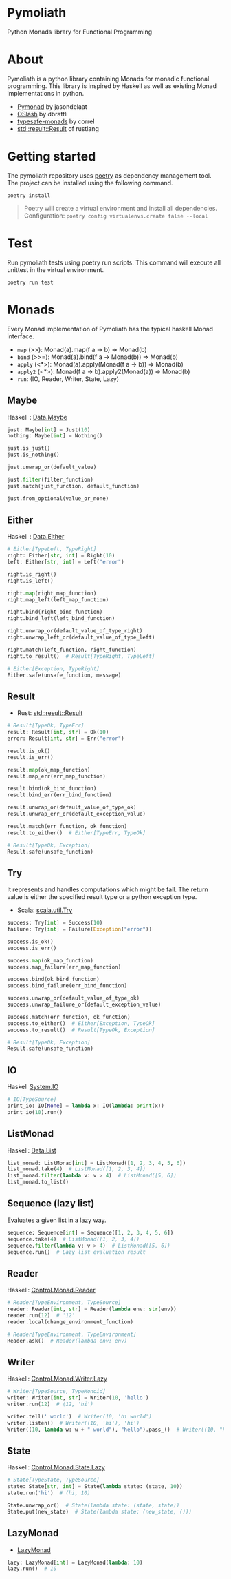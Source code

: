 # Pymoliath

Python Monads library for Functional Programming

# About

Pymoliath is a python library containing Monads for monadic functional programming. This library is inspired by Haskell
as well as existing Monad implementations in python.

* [Pymonad](https://github.com/jasondelaat/pymonad) by jasondelaat
* [OSlash](https://github.com/dbrattli/OSlash) by dbrattli
* [typesafe-monads](https://github.com/correl/typesafe-monads) by correl
* [std::result::Result](https://doc.rust-lang.org/std/result/enum.Result.html#) of rustlang

# Getting started

The pymoliath repository uses [poetry](https://python-poetry.org/) as dependency management tool. The project can be
installed using the following command.

```
poetry install
```

> Poetry will create a virtual environment and install all dependencies.
> Configuration: `poetry config virtualenvs.create false --local`

# Test

Run pymoliath tests using poetry run scripts. This command will execute all unittest in the virtual environment.

```
poetry run test
```

# Monads

Every Monad implementation of Pymoliath has the typical haskell Monad interface.

* `map` (>>): Monad(a).map(f a -> b) => Monad(b)
* `bind` (>>=): Monad(a).bind(f a -> Monad(b)) => Monad(b)
* `apply` (<*>): Monad(a).apply(Monad(f a -> b)) => Monad(b)
* `apply2` (<*>): Monad(f a -> b).apply2(Monad(a)) => Monad(b)
* `run`: (IO, Reader, Writer, State, Lazy)

## Maybe

Haskell : [Data.Maybe](https://hackage.haskell.org/package/base-4.16.0.0/docs/Data-Maybe.html)

```python
just: Maybe[int] = Just(10)
nothing: Maybe[int] = Nothing()

just.is_just()
just.is_nothing()

just.unwrap_or(default_value)

just.filter(filter_function)
just.match(just_function, default_function)

just.from_optional(value_or_none)
```

## Either

Haskell : [Data.Either](https://hackage.haskell.org/package/base-4.16.0.0/docs/Data-Either.html)

```python
# Either[TypeLeft, TypeRight]
right: Either[str, int] = Right(10)
left: Either[str, int] = Left("error")

right.is_right()
right.is_left()

right.map(right_map_function)
right.map_left(left_map_function)

right.bind(right_bind_function)
right.bind_left(left_bind_function)

right.unwrap_or(default_value_of_type_right)
right.unwrap_left_or(default_value_of_type_left)

right.match(left_function, right_function)
right.to_result()  # Result[TypeRight, TypeLeft]

# Either[Exception, TypeRight]
Either.safe(unsafe_function, message)
```

## Result

* Rust: [std::result::Result](https://doc.rust-lang.org/std/result/enum.Result.html#)

```python
# Result[TypeOk, TypeErr]
result: Result[int, str] = Ok(10)
error: Result[int, str] = Err("error")

result.is_ok()
result.is_err()

result.map(ok_map_function)
result.map_err(err_map_function)

result.bind(ok_bind_function)
result.bind_err(err_bind_function)

result.unwrap_or(default_value_of_type_ok)
result.unwrap_err_or(default_exception_value)

result.match(err_function, ok_function)
result.to_either()  # Either[TypeErr, TypeOk]

# Result[TypeOk, Exception]
Result.safe(unsafe_function)
```

## Try

It represents and handles computations which might be fail. The return value is either the specified result type or a
python exception type.

* Scala: [scala.util.Try](https://www.scala-lang.org/api/2.12.4/scala/util/Try.html)

```python
success: Try[int] = Success(10)
failure: Try[int] = Failure(Exception("error"))

success.is_ok()
success.is_err()

success.map(ok_map_function)
success.map_failure(err_map_function)

success.bind(ok_bind_function)
success.bind_failure(err_bind_function)

success.unwrap_or(default_value_of_type_ok)
success.unwrap_failure_or(default_exception_value)

success.match(err_function, ok_function)
success.to_either()  # Either[Exception, TypeOk]
success.to_result()  # Result[TypeOk, Exception]

# Result[TypeOk, Exception]
Result.safe(unsafe_function)
```

## IO

Haskell [System.IO](https://hackage.haskell.org/package/base-4.16.0.0/docs/System-IO.html#t:IO)

```python
# IO[TypeSource]
print_io: IO[None] = lambda x: IO(lambda: print(x))
print_io(10).run()
```

## ListMonad

Haskell: [Data.List](https://hackage.haskell.org/package/base-4.16.0.0/docs/Data-List.html)

```python
list_monad: ListMonad[int] = ListMonad([1, 2, 3, 4, 5, 6])
list_monad.take(4)  # ListMonad([1, 2, 3, 4])
list_monad.filter(lambda v: v > 4)  # ListMonad([5, 6])
list_monad.to_list()
```

## Sequence (lazy list)

Evaluates a given list in a lazy way.

```python
sequence: Sequence[int] = Sequence([1, 2, 3, 4, 5, 6])
sequence.take(4)  # ListMonad([1, 2, 3, 4])
sequence.filter(lambda v: v > 4)  # ListMonad([5, 6])
sequence.run()  # Lazy list evaluation result
```

## Reader

Haskell: [Control.Monad.Reader](https://hackage.haskell.org/package/mtl-2.2.2/docs/Control-Monad-Reader.html)

```python
# Reader[TypeEnvironment, TypeSource]
reader: Reader[int, str] = Reader(lambda env: str(env))
reader.run(12)  # '12'
reader.local(change_environment_function)

# Reader[TypeEnvironment, TypeEnvironment]
Reader.ask()  # Reader(lambda env: env)
```

## Writer

Haskell: [Control.Monad.Writer.Lazy](https://hackage.haskell.org/package/mtl-2.2.2/docs/Control-Monad-Writer-Lazy.html)

```python
# Writer[TypeSource, TypeMonoid]
writer: Writer[int, str] = Writer(10, 'hello')
writer.run(12)  # (12, 'hi')

writer.tell(' world')  # Writer(10, 'hi world')
writer.listen()  # Writer((10, 'hi'), 'hi')
Writer((10, lambda w: w + " world"), "hello").pass_()  # Writer((10, "hello world")
```

## State

Haskell: [Control.Monad.State.Lazy](https://hackage.haskell.org/package/mtl-2.2.2/docs/Control-Monad-State-Lazy.html)

```python
# State[TypeState, TypeSource]
state: State[str, int] = State(lambda state: (state, 10))
state.run('hi')  # (hi, 10)

State.unwrap_or()  # State(lambda state: (state, state))
State.put(new_state)  # State(lambda state: (new_state, ()))
```

## LazyMonad

* [LazyMonad](https://www.philliams.com/monads-in-python/)

```python
lazy: LazyMonad[int] = LazyMonad(lambda: 10)
lazy.run()  # 10
```
